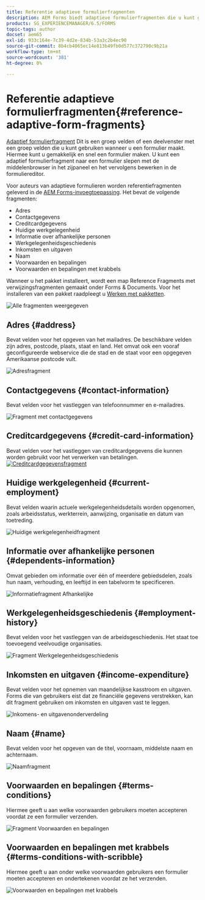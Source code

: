 ```yaml
---
title: Referentie adaptieve formulierfragmenten
description: AEM Forms biedt adaptieve formulierfragmenten die u kunt gebruiken als elementen om snel een formulier te maken.
products: SG_EXPERIENCEMANAGER/6.5/FORMS
topic-tags: author
docset: aem65
exl-id: 933c164e-7c39-4d2e-834b-53a3c2b4ec90
source-git-commit: 8b4cb4065ec14e813b49fb0d577c372790c9b21a
workflow-type: tm+mt
source-wordcount: '381'
ht-degree: 0%

---
```


# Referentie adaptieve formulierfragmenten{#reference-adaptive-form-fragments}

[Adaptief formulierfragment](../../forms/using/adaptive-form-fragments.md) Dit is een groep velden of een deelvenster met een groep velden die u kunt gebruiken wanneer u een formulier maakt. Hiermee kunt u gemakkelijk en snel een formulier maken. U kunt een adaptief formulierfragment naar een formulier slepen met de middelenbrowser in het zijpaneel en het vervolgens bewerken in de formuliereditor.

Voor auteurs van adaptieve formulieren worden referentiefragmenten geleverd in de [AEM Forms-invoegtoepassing](https://experienceleague.adobe.com/docs/experience-manager-release-information/aem-release-updates/forms-updates/aem-forms-releases.html?lang=en). Het bevat de volgende fragmenten:

* Adres
* Contactgegevens
* Creditcardgegevens
* Huidige werkgelegenheid
* Informatie over afhankelijke personen
* Werkgelegenheidsgeschiedenis
* Inkomsten en uitgaven
* Naam
* Voorwaarden en bepalingen
* Voorwaarden en bepalingen met krabbels

Wanneer u het pakket installeert, wordt een map Reference Fragments met verwijzingsfragmenten gemaakt onder Forms &amp; Documents. Voor het installeren van een pakket raadpleegt u [Werken met pakketten](/help/sites-administering/package-manager.md).

![Alle fragmenten weergegeven](assets/ootb-frags.png)

## Adres {#address}

Bevat velden voor het opgeven van het mailadres. De beschikbare velden zijn adres, postcode, plaats, staat en land. Het omvat ook een vooraf geconfigureerde webservice die de stad en de staat voor een opgegeven Amerikaanse postcode vult.

![Adresfragment](assets/address.png)

<!--[Click to enlarge

](assets/address-1.png)-->

## Contactgegevens {#contact-information}

Bevat velden voor het vastleggen van telefoonnummer en e-mailadres.

![Fragment met contactgegevens](assets/contact-info.png)

<!--[Click to enlarge

](assets/contact-info-1.png)-->

## Creditcardgegevens {#credit-card-information}

Bevat velden voor het vastleggen van creditcardgegevens die kunnen worden gebruikt voor het verwerken van betalingen.
[![Creditcardgegevensfragment](assets/cc-info.png)](assets/cc-info-1.png)

## Huidige werkgelegenheid {#current-employment}

Bevat velden waarin actuele werkgelegenheidsdetails worden opgenomen, zoals arbeidsstatus, werkterrein, aanwijzing, organisatie en datum van toetreding.

![Huidige werkgelegenheidfragment](assets/current-emp.png)

<!--[Click to enlarge

](assets/current-emp-1.png)-->

## Informatie over afhankelijke personen {#dependents-information}

Omvat gebieden om informatie over één of meerdere gebiedsdelen, zoals hun naam, verhouding, en leeftijd in een tabelvorm te specificeren.

![Informatiefragment Afhankelijke](assets/dependents-info.png)

<!--[Click to enlarge

](assets/dependents-info-1.png)-->

## Werkgelegenheidsgeschiedenis {#employment-history}

Bevat velden voor het vastleggen van de arbeidsgeschiedenis. Het staat toe toevoegend veelvoudige organisaties.

![Fragment Werkgelegenheidsgeschiedenis](assets/emp-history.png)

<!--[Click to enlarge

](assets/emp-history-1.png)-->

## Inkomsten en uitgaven {#income-expenditure}

Bevat velden voor het opnemen van maandelijkse kasstroom en uitgaven. Forms die van gebruikers eist dat ze financiële gegevens verstrekken, kan dit fragment gebruiken om inkomsten en uitgaven vast te leggen.

![Inkomens- en uitgavenonderverdeling](assets/income.png)

<!--[Click to enlarge

](assets/income-1.png)-->

## Naam {#name}

Bevat velden voor het opgeven van de titel, voornaam, middelste naam en achternaam.

![Naamfragment](assets/name.png)

<!--[Click to enlarge

](assets/name-1.png)-->

## Voorwaarden en bepalingen {#terms-conditions}

Hiermee geeft u aan welke voorwaarden gebruikers moeten accepteren voordat ze een formulier verzenden.

![Fragment Voorwaarden en bepalingen](assets/tnc.png)

<!--[Click to enlarge

](assets/tnc-1.png)-->

## Voorwaarden en bepalingen met krabbels {#terms-conditions-with-scribble}

Hiermee geeft u aan onder welke voorwaarden gebruikers een formulier moeten accepteren en ondertekenen voordat ze het verzenden.

![Voorwaarden en bepalingen met krabbels](assets/tnc-scribble.png)

<!--[Click to enlarge

](assets/tnc-scribble-1.png)-->
